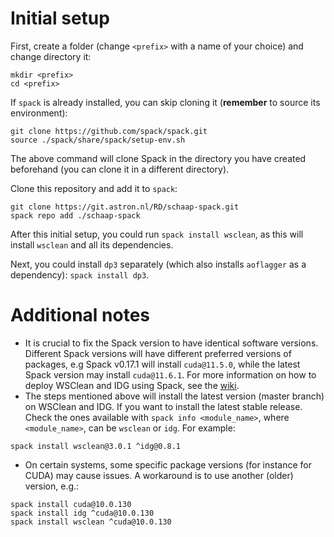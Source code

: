 # Initial setup
First, create a folder (change `<prefix>` with a name of your choice) and change directory it:

```
mkdir <prefix>
cd <prefix>
```

If `spack` is already installed, you can skip cloning it (**remember** to source its environment):
```
git clone https://github.com/spack/spack.git
source ./spack/share/spack/setup-env.sh
```
The above command will clone Spack in the directory you have created beforehand (you can clone it in a different directory).

Clone this repository and add it to `spack`:
```
git clone https://git.astron.nl/RD/schaap-spack.git
spack repo add ./schaap-spack
```

After this initial setup, you could run `spack install wsclean`, as this will install `wsclean` and all its dependencies.

Next, you could install `dp3` separately (which also installs `aoflagger` as a dependency): `spack install dp3`.

# Additional notes
- It is crucial to fix the Spack version to have identical software versions. Different Spack versions will have different preferred versions of packages, e.g Spack v0.17.1 will install `cuda@11.5.0`, while the latest Spack version may install `cuda@11.6.1`. For more information on how to deploy WSClean and IDG using Spack, see the [wiki](https://git.astron.nl/RD/schaap-spack/-/wikis/Reproducible-SW-environment-with-Spack).
- The steps mentioned above will install the latest version (master branch) on WSClean and IDG. If you want to install the latest stable release. Check the ones available with `spack info <module_name>`, where `<module_name>`, can be `wsclean` or `idg`.
For example:
```
spack install wsclean@3.0.1 ^idg@0.8.1
```

- On certain systems, some specific package versions (for instance for CUDA) may cause issues. A workaround is to use another (older) version, e.g.:
```
spack install cuda@10.0.130
spack install idg ^cuda@10.0.130
spack install wsclean ^cuda@10.0.130
```
